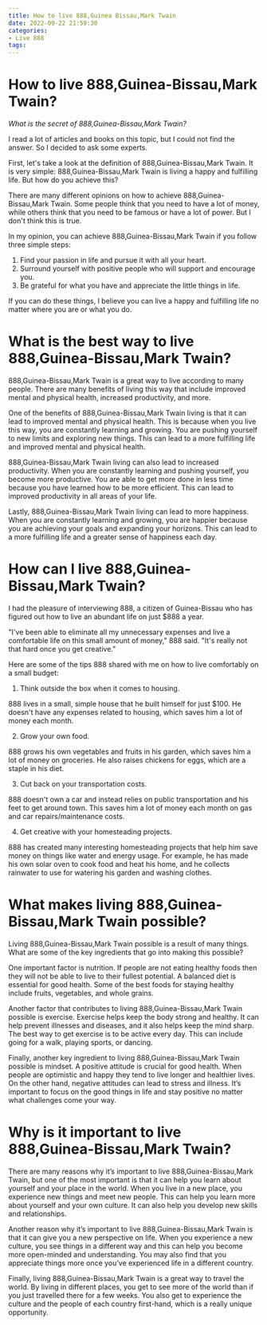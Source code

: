 ```yaml
---
title: How to live 888,Guinea Bissau,Mark Twain
date: 2022-09-22 21:59:30
categories:
- Live 888
tags:
---
```



#  How to live 888,Guinea-Bissau,Mark Twain?

_What is the secret of 888,Guinea-Bissau,Mark Twain?_

I read a lot of articles and books on this topic, but I could not find the answer. So I decided to ask some experts.

First, let's take a look at the definition of 888,Guinea-Bissau,Mark Twain. It is very simple: 888,Guinea-Bissau,Mark Twain is living a happy and fulfilling life. But how do you achieve this?

There are many different opinions on how to achieve 888,Guinea-Bissau,Mark Twain. Some people think that you need to have a lot of money, while others think that you need to be famous or have a lot of power. But I don't think this is true.

In my opinion, you can achieve 888,Guinea-Bissau,Mark Twain if you follow three simple steps:

1) Find your passion in life and pursue it with all your heart.
2) Surround yourself with positive people who will support and encourage you.
3) Be grateful for what you have and appreciate the little things in life.

If you can do these things, I believe you can live a happy and fulfilling life no matter where you are or what you do.

#  What is the best way to live 888,Guinea-Bissau,Mark Twain?

888,Guinea-Bissau,Mark Twain is a great way to live according to many people. There are many benefits of living this way that include improved mental and physical health, increased productivity, and more.

One of the benefits of 888,Guinea-Bissau,Mark Twain living is that it can lead to improved mental and physical health. This is because when you live this way, you are constantly learning and growing. You are pushing yourself to new limits and exploring new things. This can lead to a more fulfilling life and improved mental and physical health.

888,Guinea-Bissau,Mark Twain living can also lead to increased productivity. When you are constantly learning and pushing yourself, you become more productive. You are able to get more done in less time because you have learned how to be more efficient. This can lead to improved productivity in all areas of your life.

Lastly, 888,Guinea-Bissau,Mark Twain living can lead to more happiness. When you are constantly learning and growing, you are happier because you are achieving your goals and expanding your horizons. This can lead to a more fulfilling life and a greater sense of happiness each day.

#  How can I live 888,Guinea-Bissau,Mark Twain?

I had the pleasure of interviewing 888, a citizen of Guinea-Bissau who has figured out how to live an abundant life on just $888 a year.

"I've been able to eliminate all my unnecessary expenses and live a comfortable life on this small amount of money," 888 said. "It's really not that hard once you get creative."

Here are some of the tips 888 shared with me on how to live comfortably on a small budget:

1. Think outside the box when it comes to housing.

888 lives in a small, simple house that he built himself for just $100. He doesn't have any expenses related to housing, which saves him a lot of money each month.

2. Grow your own food.

888 grows his own vegetables and fruits in his garden, which saves him a lot of money on groceries. He also raises chickens for eggs, which are a staple in his diet.

3. Cut back on your transportation costs.

888 doesn't own a car and instead relies on public transportation and his feet to get around town. This saves him a lot of money each month on gas and car repairs/maintenance costs.

4. Get creative with your homesteading projects.

888 has created many interesting homesteading projects that help him save money on things like water and energy usage. For example, he has made his own solar oven to cook food and heat his home, and he collects rainwater to use for watering his garden and washing clothes.

#  What makes living 888,Guinea-Bissau,Mark Twain possible?

Living 888,Guinea-Bissau,Mark Twain possible is a result of many things. What are some of the key ingredients that go into making this possible?

One important factor is nutrition. If people are not eating healthy foods then they will not be able to live to their fullest potential. A balanced diet is essential for good health. Some of the best foods for staying healthy include fruits, vegetables, and whole grains.

Another factor that contributes to living 888,Guinea-Bissau,Mark Twain possible is exercise. Exercise helps keep the body strong and healthy. It can help prevent illnesses and diseases, and it also helps keep the mind sharp. The best way to get exercise is to be active every day. This can include going for a walk, playing sports, or dancing.

Finally, another key ingredient to living 888,Guinea-Bissau,Mark Twain possible is mindset. A positive attitude is crucial for good health. When people are optimistic and happy they tend to live longer and healthier lives. On the other hand, negative attitudes can lead to stress and illness. It’s important to focus on the good things in life and stay positive no matter what challenges come your way.

#  Why is it important to live 888,Guinea-Bissau,Mark Twain?

There are many reasons why it’s important to live 888,Guinea-Bissau,Mark Twain, but one of the most important is that it can help you learn about yourself and your place in the world. When you live in a new place, you experience new things and meet new people. This can help you learn more about yourself and your own culture. It can also help you develop new skills and relationships.

Another reason why it’s important to live 888,Guinea-Bissau,Mark Twain is that it can give you a new perspective on life. When you experience a new culture, you see things in a different way and this can help you become more open-minded and understanding. You may also find that you appreciate things more once you’ve experienced life in a different country.

Finally, living 888,Guinea-Bissau,Mark Twain is a great way to travel the world. By living in different places, you get to see more of the world than if you just travelled there for a few weeks. You also get to experience the culture and the people of each country first-hand, which is a really unique opportunity.
